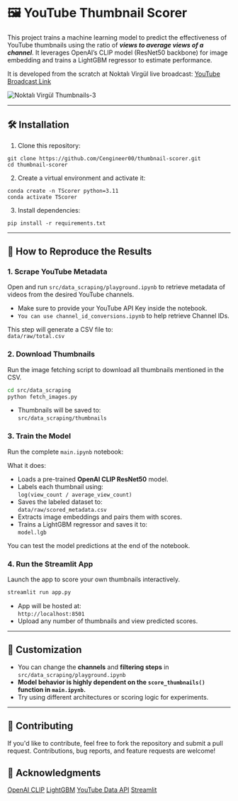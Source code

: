 # 🖼️ YouTube Thumbnail Scorer
This project trains a machine learning model to predict the effectiveness of YouTube thumbnails using the ratio of **_views to average views of a channel_**. It leverages OpenAI’s CLIP model (ResNet50 backbone) for image embedding and trains a LightGBM regressor to estimate performance.

It is developed from the scratch at Noktalı Virgül live broadcast: [YouTube Broadcast Link](https://www.youtube.com/watch?v=Ahif9Zt3nBc)

![Noktalı Virgül Thumbnails-3](https://github.com/user-attachments/assets/7e43a1eb-4c71-49cb-acee-e8ceb3173096)

---

## 🛠️ Installation
1. Clone this repository:

```shell
git clone https://github.com/Cengineer00/thumbnail-scorer.git
cd thumbnail-scorer
```

2. Create a virtual environment and activate it:

```shell
conda create -n TScorer python=3.11
conda activate TScorer
```

3. Install dependencies:

```shell
pip install -r requirements.txt
```

---

## 🚀 How to Reproduce the Results

### 1. Scrape YouTube Metadata
Open and run `src/data_scraping/playground.ipynb` to retrieve metadata of videos from the desired YouTube channels.

- Make sure to provide your YouTube API Key inside the notebook.
- `You can use channel_id_conversions.ipynb` to help retrieve Channel IDs.

This step will generate a CSV file to:  
  `data/raw/total.csv`

### 2. Download Thumbnails
Run the image fetching script to download all thumbnails mentioned in the CSV.

```bash
cd src/data_scraping
python fetch_images.py
```

- Thumbnails will be saved to:  
  `src/data_scraping/thumbnails`

### 3. Train the Model
Run the complete `main.ipynb` notebook:

What it does:
- Loads a pre-trained **OpenAI CLIP ResNet50** model.
- Labels each thumbnail using:  
  `log(view_count / average_view_count)`
- Saves the labeled dataset to:  
  `data/raw/scored_metadata.csv`
- Extracts image embeddings and pairs them with scores.
- Trains a LightGBM regressor and saves it to:  
  `model.lgb`

You can test the model predictions at the end of the notebook.

### 4. Run the Streamlit App
Launch the app to score your own thumbnails interactively.

```bash
streamlit run app.py
```

- App will be hosted at:  
  `http://localhost:8501`
- Upload any number of thumbnails and view predicted scores.

---

## 🧠 Customization

- You can change the **channels** and **filtering steps** in  
  `src/data_scraping/playground.ipynb`
- **Model behavior is highly dependent on the `score_thumbnails()` function in `main.ipynb`.**  
- Try using different architectures or scoring logic for experiments.

---

## 🤝 Contributing

If you'd like to contribute, feel free to fork the repository and submit a pull request. Contributions, bug reports, and feature requests are welcome!

## 🙏 Acknowledgments

[OpenAI CLIP](https://github.com/mlfoundations/open_clip)
[LightGBM]([https://github.com/mlfoundations/open_clip](https://github.com/microsoft/LightGBM))
[YouTube Data API]([https://github.com/mlfoundations/open_clip](https://developers.google.com/youtube/v3))
[Streamlit]([https://github.com/mlfoundations/open_clip](https://github.com/streamlit/streamlit))

